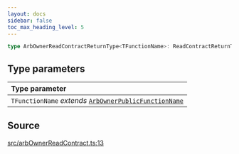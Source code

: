 ```yaml
---
layout: docs
sidebar: false
toc_max_heading_level: 5
---
```


```ts
type ArbOwnerReadContractReturnType<TFunctionName>: ReadContractReturnType<ArbOwnerPublicAbi, TFunctionName>;
```

## Type parameters

| Type parameter |
| :------ |
| `TFunctionName` *extends* [`ArbOwnerPublicFunctionName`](ArbOwnerPublicFunctionName.md) |

## Source

[src/arbOwnerReadContract.ts:13](https://github.com/OffchainLabs/arbitrum-orbit-sdk/blob/9d5595a042e42f7d6b9af10a84816c98ea30f330/src/arbOwnerReadContract.ts#L13)
